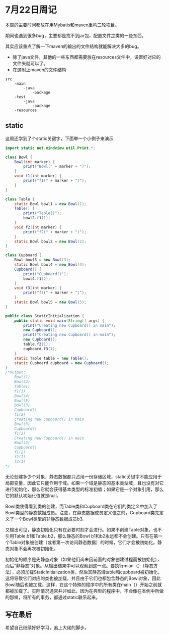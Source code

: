 # 7月22日周记

本周的主要时间都放在用Mybatis和maven重构二轮项目。

期间也遇到很多bug，主要都是找不到jar包，配置文件之类的一些东西。

其实应该重点了解一下maven的输出的文件结构就能解决大多的bug。

* 除了java文件，其他的一些东西都需要放在resources文件中，设置好对应的文件夹就可以了。
* 在这附上maven的文件结构

```
src
	-main
		-java
			-package
	-test
		-java
			-package
	-resources
```

## static

这周还学到了个static关键字，下面举一个小例子来演示

```java
import static net.mindview.util.Print.*;

class Bowl {
    Bowl(int marker) {
        print("Bowl(" + marker + ")");
    }
    void f1(int marker) {
        print("f1(" + marker + ")");
    }
}

class Table {
    static Bowl bowl1 = new Bowl(1);
    Table() {
        print("Table()");
        bowl2.f1(1);
    }
    void f2(int marker) {
        print("f2(" + marker + ")");
    }
    static Bowl bowl2 = new Bowl(2);
}

class Cupboard {
    Bowl bowl3 = new Bowl(3);
    static Bowl bowl4 = new Bowl(4);
    Cupboard() {
        print("Cupboard()");
        bowl4.f1(2);
    }
    void f3(int marker) {
        print("f3(" + marker + ")");
    }
    static Bowl bowl5 = new Bowl(5);
}

public class StaticInitialization {
    public static void main(String[] args) {
        print("Creating new Cupboard() in main");
        new Cupboard();
        print("Creating new Cupboard() in main");
        new Cupboard();
        table.f2(1);
        cupboard.f3(1);
    }
    static Table table = new Table();
    static Cupboard cupboard = new Cupboard();
}
/*Output:
	Bowl(1)
	Bowl(2)
	Table()
	f1(1)
	Bowl(4)
	Bowl(5)
	Bowl(3)
	Cupboard()
	f1(2)
	Creating new Cupboard() in main
	Bowl(3)
	Cupboard()
	f1(2)
	Creating new Cupboard() in main
	Bowl(3)
	Cupboard()
	f1(2)
	f2(1)
	f3(1)
*/
```

无论创建多少个对象，静态数据都只占用一份存储区域，static关键字不能应用于局部变量，因此它只能作用于域。如果一个域是静态的基本类型域，且也没有对它进行初始化，那么它就会获得基本类型的标准初值；如果它是一个对象引用，那么它的默认初始化值就是null。

Bowl类使得看到类的创建，而Table类和Cupboard类在它们的类定义中加入了Bowl类型的静态数据成员。注意，在静态数据成员定义值之前，Cupboard类先定义了一个Bowl类型的非静态数据成员b3.

又输出可见，静态初始化只有在必要时刻才会进行。如果不创建Table对象，也不引用Table.b1和Table.b2，那么静态的Bowl b1和b2永远都不会创建。只有在第一个Table对象被创建（或者第一次访问静态数据）的时候，它们才会被初始化。静态对象不会再次被初始化。

初始化的顺序是先静态对象（如果他们尚未因前面的对象创建过程而被初始化），而后“非静态”对象。从输出结果中可以观察到这一点。要执行mian（）（静态方法），必须加载StaticInitialization类，然后其静态域table和cupboard被初始化，这将导致它们对应的类也被加载，并且由于它们也都包含静态的Bowl对象，因此Bowl随后也被加载。这样，在这个特殊的程序中的所有类在main（）开始之前就都被加载了。实际情况通常并非如此，因为在典型的程序中，不会像在本例中所做的那样，将所有的事务，都通过static联系起来。

## 写在最后

希望自己继续好好学习，追上大佬的脚步。